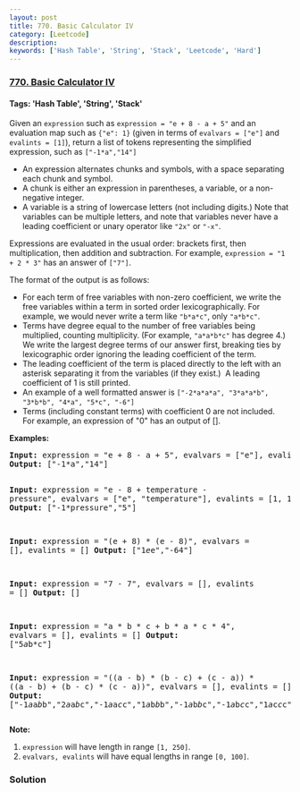```yaml
---
layout: post
title: 770. Basic Calculator IV
category: [Leetcode]
description: 
keywords: ['Hash Table', 'String', 'Stack', 'Leetcode', 'Hard']
---
```

### [770. Basic Calculator IV](https://leetcode.com/problems/basic-calculator-iv)

#### Tags: 'Hash Table', 'String', 'Stack'

<div class="content__u3I1 question-content__JfgR"><div><p>Given an <code>expression</code> such as <code>expression = "e + 8 - a + 5"</code> and an evaluation map such as <code>{"e": 1}</code> (given in terms of <code>evalvars = ["e"]</code> and <code>evalints = [1]</code>), return a list of tokens representing the simplified expression, such as <code>["-1*a","14"]</code></p>
<ul>
<li>An expression alternates chunks and symbols, with a space separating each chunk and symbol.</li>
<li>A chunk is either an expression in parentheses, a variable, or a non-negative integer.</li>
<li>A variable is a string of lowercase letters (not including digits.) Note that variables can be multiple letters, and note that variables never have a leading coefficient or unary operator like <code>"2x"</code> or <code>"-x"</code>.</li>
</ul>
<p>Expressions are evaluated in the usual order: brackets first, then multiplication, then addition and subtraction. For example, <code>expression = "1 + 2 * 3"</code> has an answer of <code>["7"]</code>.</p>
<p>The format of the output is as follows:</p>
<ul>
<li>For each term of free variables with non-zero coefficient, we write the free variables within a term in sorted order lexicographically. For example, we would never write a term like <code>"b*a*c"</code>, only <code>"a*b*c"</code>.</li>
<li>Terms have degree equal to the number of free variables being multiplied, counting multiplicity. (For example, <code>"a*a*b*c"</code> has degree 4.) We write the largest degree terms of our answer first, breaking ties by lexicographic order ignoring the leading coefficient of the term.</li>
<li>The leading coefficient of the term is placed directly to the left with an asterisk separating it from the variables (if they exist.)  A leading coefficient of 1 is still printed.</li>
<li>An example of a well formatted answer is <code>["-2*a*a*a", "3*a*a*b", "3*b*b", "4*a", "5*c", "-6"]</code> </li>
<li>Terms (including constant terms) with coefficient 0 are not included.  For example, an expression of "0" has an output of [].</li>
</ul>
<p><strong>Examples:</strong></p>
<pre><strong>Input:</strong> expression = "e + 8 - a + 5", evalvars = ["e"], evalints = [1]
<strong>Output:</strong> ["-1*a","14"]

<strong>Input:</strong> expression = "e - 8 + temperature - pressure",
evalvars = ["e", "temperature"], evalints = [1, 12]
<strong>Output:</strong> ["-1*pressure","5"]

<strong>Input:</strong> expression = "(e + 8) * (e - 8)", evalvars = [], evalints = []
<strong>Output:</strong> ["1*e*e","-64"]

<strong>Input:</strong> expression = "7 - 7", evalvars = [], evalints = []
<strong>Output:</strong> []

<strong>Input:</strong> expression = "a * b * c + b * a * c * 4", evalvars = [], evalints = []
<strong>Output:</strong> ["5*a*b*c"]

<strong>Input:</strong> expression = "((a - b) * (b - c) + (c - a)) * ((a - b) + (b - c) * (c - a))",
evalvars = [], evalints = []
<strong>Output:</strong> ["-1*a*a*b*b","2*a*a*b*c","-1*a*a*c*c","1*a*b*b*b","-1*a*b*b*c","-1*a*b*c*c","1*a*c*c*c","-1*b*b*b*c","2*b*b*c*c","-1*b*c*c*c","2*a*a*b","-2*a*a*c","-2*a*b*b","2*a*c*c","1*b*b*b","-1*b*b*c","1*b*c*c","-1*c*c*c","-1*a*a","1*a*b","1*a*c","-1*b*c"]
</pre>
<p><strong>Note:</strong></p>
<ol>
<li><code>expression</code> will have length in range <code>[1, 250]</code>.</li>
<li><code>evalvars, evalints</code> will have equal lengths in range <code>[0, 100]</code>.</li>
</ol>
</div></div>

### Solution
